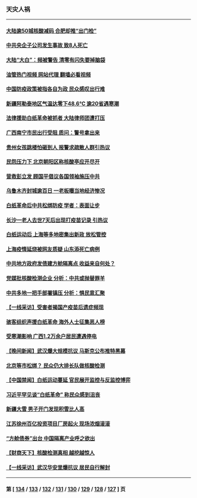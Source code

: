 ### 天灾人祸
---
#### [大陆逾50城核酸减码 合肥却推“出门检”](../../pages/ncid280/n13879366.md?12062045) 
#### [中共央企子公司发生事故 致8人死亡](../../pages/ncid280/n13879419.md?12062045) 
#### [大陆“大白”：频被警告 清零有闪失要掉脑袋](../../pages/ncid280/n13879256.md?12062045) 
#### [油管热门视频 网站代理 翻墙必看视频](http://138.2.39.72:81/youtube.html?epic-marker?12062045)
#### [中国防疫政策被指各自为政 民众感叹出行难](../../pages/ncid280/n13879192.md?12062045) 
#### [新疆阿勒泰地区气温达零下48.6℃ 逾20省遇寒潮](../../pages/ncid280/n13879260.md?12062045) 
#### [法律援助白纸革命被抓者 大陆律师团遭打压](../../pages/ncid280/n13878879.md?12062045) 
#### [广西南宁市民出行受阻 质问：警号拿出来](../../pages/ncid280/n13878843.md?12062045) 
#### [贵州女孩跳楼怕砸到人 报警求疏散人群引热议](../../pages/ncid280/n13878889.md?12062045) 
#### [民怨压力下 北京朝阳区称核酸亭应开尽开](../../pages/ncid280/n13878731.md?12062045) 
#### [营救彭立发 顾国平倡议各国领袖施压中共](../../pages/ncid280/n13878701.md?12062045) 
#### [乌鲁木齐封城逾百日 一老板曝当地经济惨况](../../pages/ncid280/n13878532.md?12062045) 
#### [白纸革命后中共松绑防疫 学者：表面让步](../../pages/ncid280/n13878441.md?12062045) 
#### [长沙一老人去世7天后出现打疫苗记录 引热议](../../pages/ncid280/n13878369.md?12062045) 
#### [白纸运动后 上海等多地密集出新政 放松管控](../../pages/ncid280/n13878299.md?12062045) 
#### [上海疫情延烧被网友质疑 山东添死亡病例](../../pages/ncid280/n13878149.md?12062045) 
#### [中共地方政府发债建方舱隔离点 收益来自何处？](../../pages/ncid280/n13878071.md?12062045) 
#### [党媒批核酸检测企业 分析：中共或抛替罪羊](../../pages/ncid280/n13878089.md?12062045) 
#### [中共多地一把手部署镇压 分析：惧民意汇聚](../../pages/ncid280/n13878085.md?12062045) 
#### [【一线采访】受害者揭国产疫苗后遗症频现](../../pages/ncid280/n13877939.md?12062045) 
#### [骇客组织声援白纸革命 海外人士征集恶人榜](../../pages/ncid280/n13878039.md?12062045) 
#### [受寒潮影响 广西1.2万余户居民遭遇停电](../../pages/ncid280/n13877929.md?12062045) 
#### [【晚间新闻】武汉爆大规模抗议 马斯克公布推特黑幕](../../pages/ncid280/n13877931.md?12062045) 
#### [北京等市松绑？ 民众仍大排长队做核酸检测](../../pages/ncid280/n13877897.md?12062045) 
#### [【中国禁闻】白纸运动蔓延 官民展开监控与反监控博弈](../../pages/ncid280/n13877692.md?12062045) 
#### [习近平罕见谈“白纸革命” 称民众感到沮丧](../../pages/ncid280/n13877901.md?12062045) 
#### [新疆大雪 男子开门发现积雪比人高](../../pages/ncid280/n13877925.md?12062045) 
#### [江苏徐州百亿投资项目厂房起火 现场浓烟滚滚](../../pages/ncid280/n13877791.md?12062045) 
#### [“方舱债券”出台 中国隔离产业呼之欲出](../../pages/ncid280/n13876933.md?12062045) 
#### [【财商天下】核酸检测真相 越挖越惊人](../../pages/ncid280/n13877638.md?12062045) 
#### [【一线采访】武汉华安⾥爆抗议 居民自行解封](../../pages/ncid280/n13877591.md?12062045) 

---
#### 第 [ [134](./134.md?12062045) / [133](./133.md?12062045) / [132](./132.md?12062045) / [131](./131.md?12062045) / [130](./130.md?12062045) / [129](./129.md?12062045) / [128](./128.md?12062045) / [127](./127.md?12062045) ] 页
